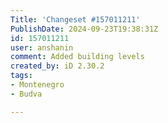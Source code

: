 ```yaml
---
Title: 'Changeset #157011211'
PublishDate: 2024-09-23T19:38:31Z
id: 157011211
user: anshanin
comment: Added building levels
created_by: iD 2.30.2
tags:
- Montenegro
- Budva

---
```

